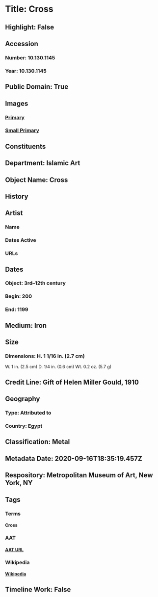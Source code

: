 # Title: Cross
## Highlight: False
## Accession
### Number: 10.130.1145
### Year: 10.130.1145
## Public Domain: True
## Images
### [Primary](https://images.metmuseum.org/CRDImages/is/original/sf10-130-1145a.jpg)
### [Small Primary](https://images.metmuseum.org/CRDImages/is/web-large/sf10-130-1145a.jpg)
## Constituents
## Department: Islamic Art
## Object Name: Cross
## History
## Artist
### Name
### Dates Active
### URLs
## Dates
### Object: 3rd–12th century
### Begin: 200
### End: 1199
## Medium: Iron
## Size
### Dimensions: H. 1 1/16 in. (2.7 cm)
W. 1 in. (2.5 cm)
D. 1/4 in. (0.6 cm)
Wt. 0.2 oz. (5.7 g)
## Credit Line: Gift of Helen Miller Gould, 1910
## Geography
### Type: Attributed to
### Country: Egypt
## Classification: Metal
## Metadata Date: 2020-09-16T18:35:19.457Z
## Respository: Metropolitan Museum of Art, New York, NY
## Tags
### Terms
#### Cross
### AAT
#### [AAT URL](http://vocab.getty.edu/page/aat/300235443)
### Wikipedia
#### [Wikipedia]()
## Timeline Work: False